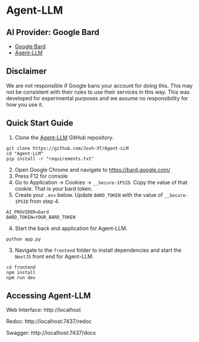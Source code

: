 # Agent-LLM

## AI Provider: Google Bard

- [Google Bard](https://bard.google.com)
- [Agent-LLM](https://github.com/Josh-XT/Agent-LLM)

## Disclaimer

We are not responsible if Google bans your account for doing this. This may not be consistent with their rules to use their services in this way. This was developed for experimental purposes and we assume no responsibility for how you use it.

## Quick Start Guide

1. Clone the [Agent-LLM](https://github.com/Josh-XT/Agent-LLM) GitHub repository.



```
git clone https://github.com/Josh-XT/Agent-LLM
cd "Agent-LLM"
pip install -r "requirements.txt"
```

2. Open Google Chrome and navigate to https://bard.google.com/
3. Press F12 for console
4. Go to Application → Cookies → `__Secure-1PSID`. Copy the value of that cookie. That is your bard token.
5. Create your `.env` below. Update `BARD_TOKEN` with the value of `__Secure-1PSID` from step 4.



```
AI_PROVIDER=bard
BARD_TOKEN=YOUR_BARD_TOKEN
```

4. Start the back end application for Agent-LLM.



```
python app.py
```

3. Navigate to the `frontend` folder to install dependencies and start the `NextJS` front end for Agent-LLM.



```
cd frontend
npm install
npm run dev
```

## Accessing Agent-LLM

Web Interface: http://localhost

Redoc: http://localhost:7437/redoc

Swagger: http://localhost:7437/docs

